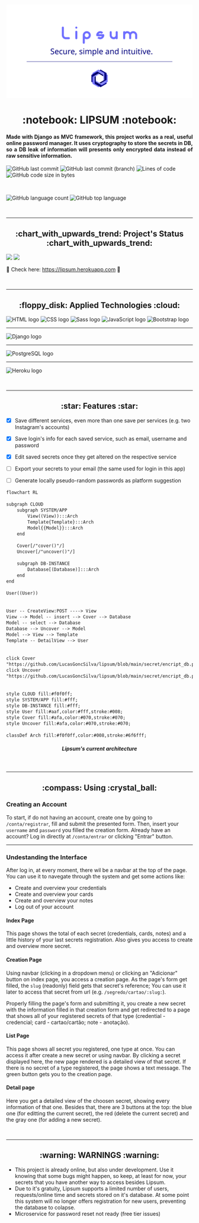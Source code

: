 ![The project's banner](https://github.com/LucasGoncSilva/lipsum/blob/main/readme_banner.svg?raw=true)


<h1 align='center'>:notebook: LIPSUM :notebook:</h1>


<h4 align='justify'>Made with Django as MVC framework, this project works as a real, useful online password manager. It uses cryptography to store the secrets in DB, so a DB leak of information will presents only encrypted data instead of raw sensitive information.</h4>


![GitHub last commit](https://img.shields.io/github/last-commit/LucasGoncSilva/lipsum?label=last%20main%20commit&style=for-the-badge)
![GitHub last commit (branch)](https://img.shields.io/github/last-commit/LucasGoncSilva/lipsum/dev?label=last%20dev%20commit&style=for-the-badge)
![Lines of code](https://img.shields.io/tokei/lines/github/LucasGoncSilva/lipsum?label=project%27s%20total%20lines&style=for-the-badge)
![GitHub code size in bytes](https://img.shields.io/github/languages/code-size/LucasGoncSilva/lipsum?color=4717f6&style=for-the-badge)


<br>


![GitHub language count](https://img.shields.io/github/languages/count/LucasGoncSilva/lipsum?color=a903fc&style=for-the-badge)
![GitHub top language](https://img.shields.io/github/languages/top/LucasGoncSilva/lipsum?style=for-the-badge)


<br>
<hr>


<h2 align='center'>:chart_with_upwards_trend: Project's Status :chart_with_upwards_trend:</h2>

<img src='https://img.shields.io/badge/-Successfully%20done-0b0?style=for-the-badge'/>
<img src='https://img.shields.io/badge/-also%20work%20in%20progress...-fb0?style=for-the-badge'/>

:link: Check here: <https://lipsum.herokuapp.com> :link:


<br>
<hr>


<h2 align='center'>:floppy_disk: Applied Technologies :cloud:</h2>


![HTML logo](https://img.shields.io/badge/HTML5-E34F26?style=for-the-badge&logo=html5&logoColor=white)
![CSS logo](https://img.shields.io/badge/CSS3-1572B6?style=for-the-badge&logo=css3&logoColor=white)
![Sass logo](https://img.shields.io/badge/Sass-CC6699?style=for-the-badge&logo=sass&logoColor=white)
![JavaScript logo](https://img.shields.io/badge/JavaScript-323330?style=for-the-badge&logo=javascript&logoColor=F7DF1E)
![Bootstrap logo](https://img.shields.io/badge/Bootstrap-563D7C?style=for-the-badge&logo=bootstrap&logoColor=white)
<hr>


![Django logo](https://img.shields.io/badge/Django-092E20?style=for-the-badge&logo=django&logoColor=green)
<hr>


![PostgreSQL logo](https://img.shields.io/badge/PostgreSQL-316192?style=for-the-badge&logo=postgresql&logoColor=white)
<hr>


![Heroku logo](https://img.shields.io/badge/Heroku-430098?style=for-the-badge&logo=heroku&logoColor=white)


<br>
<hr>


<h2 align='center'>:star: Features :star:</h2>


- [x] Save different services, even more than one save per services (e.g. two Instagram's accounts)
- [x] Save login's info for each saved service, such as email, username and password
- [x] Edit saved secrets once they get altered on the respective service
- [ ] Export your secrets to your email (the same used for login in this app)
- [ ] Generate locally pseudo-random passwords as platform suggestion


```mermaid
flowchart RL

subgraph CLOUD
    subgraph SYSTEM/APP
        View((View)):::Arch
        Template{Template}:::Arch
        Model{{Model}}:::Arch
    end

    Cover[/"cover()"/]
    Uncover[/"uncover()"/]

    subgraph DB-INSTANCE
        Database[(Database)]:::Arch
    end
end

User((User))


User -- CreateView:POST ----> View
View --> Model -- insert --> Cover --> Database
Model -- select --> Database
Database --> Uncover --> Model
Model --> View --> Template
Template -- DetailView --> User


click Cover "https://github.com/LucasGoncSilva/lipsum/blob/main/secret/encript_db.py"
click Uncover "https://github.com/LucasGoncSilva/lipsum/blob/main/secret/encript_db.py"


style CLOUD fill:#f0f0ff;
style SYSTEM/APP fill:#fff;
style DB-INSTANCE fill:#fff;
style User fill:#aaf,color:#fff,stroke:#008;
style Cover fill:#afa,color:#070,stroke:#070;
style Uncover fill:#afa,color:#070,stroke:#070;

classDef Arch fill:#f0f0ff,color:#008,stroke:#6f6fff;
```
<h5 align='center'>Lipsum's current architecture</h5>


<br>
<hr>


<h2 align='center'>:compass: Using :crystal_ball:</h2>

### Creating an Account

To start, if do not having an account, create one by going to `/conta/registrar`, fill and submit the presented form. Then, insert your `username` and `password` you filled the creation form. Already have an account? Log in directly at `/conta/entrar` or clicking "Entrar" button.

<hr>

### Undestanding the Interface

After log in, at every moment, there wil be a navbar at the top of the page. You can use it to navegate through the system and get some actions like:

* Create and overview your credentials
* Create and overview your cards
* Create and overview your notes
* Log out of your account


#### Index Page

This page shows the total of each secret (credentials, cards, notes) and a little history of your last secrets registration. Also gives you access to create and overview more secret.


#### Creation Page

Using navbar (clicking in a dropdown menu) or clicking an "Adicionar" button on index page, you access a creation page. As the page's form get filled, the `slug` (readonly) field gets that secret's reference; You can use it later to access that secret from url (e.g. `/segredo/cartao/:slug:`).

Properly filling the page's form and submitting it, you create a new secret with the information filled in that creation form and get redirected to a page that shows all of your registered secrets of that type (credential - credencial; card - cartao/cartão; note - anotação).


#### List Page

This page shows all secret you registered, one type at once. You can access it after create a new secret or using navbar. By clicking a secret displayed here, the new page rendered is a detailed view of that secret. If there is no secret of a type registered, the page shows a text message. The green button gets you to the creation page.


#### Detail page

Here you get a detailed view of the choosen secret, showing every information of that one. Besides that, there are 3 buttons at the top: the blue one (for editting the current secret), the red (delete the current secret) and the gray one (for adding a new secret).


<br>
<hr>


<h2 align='center'>:warning: WARNINGS :warning:</h2>

* This project is already online, but also under development. Use it knowing that some bugs might happen, so keep, at least for now, your secrets that you have another way to access besides Lipsum.
* Due to it's gratuity, Lipsum supports a limited number of users, requests/online time and secrets stored on it's database. At some point this system will no longer offers registration for new users, preventing the database to colapse.
* Microservice for password reset not ready (free tier issues)
